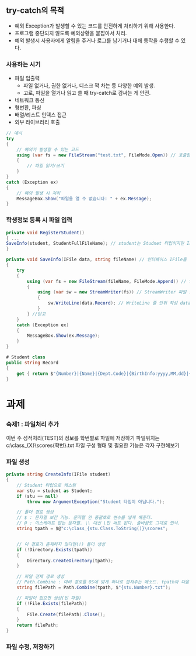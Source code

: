 ## try-catch의 목적
- 예외 Exception가 발생할 수 있는 코드를 안전하게 처리하기 위해 사용한다.
- 프로그램 중단되지 않도록 예외상황을 붙잡아서 처리.
- 예외 발생시 사용자에게 알림을 주거나 로그를 남기거나 대체 동작을 수행할 수 있다.
### 사용하는 시기
- 파일 입출력
  - 파일 없거나, 권한 없거나, 디스크 꽉 차는 등 다양한 예외 발생.
  - 고로, 파일을 열거나 읽고 쓸 때 try-catch로 감싸는 게 안전.
- 네트워크 통신
- 형변환, 파싱
- 배열/리스트 인덱스 접근
- 외부 라이브러리 호출
```c#
// 예시
try
{
    // 예외가 발생할 수 있는 코드
    using (var fs = new FileStream("test.txt", FileMode.Open)) // 호출한 객체 실행후 자동 cloase() 호출 
    {
        // 파일 읽기/쓰기
    }
}
catch (Exception ex)
{
    // 예외 발생 시 처리
    MessageBox.Show("파일을 열 수 없습니다: " + ex.Message);
}
```

### 학생정보 등록 시 파일 입력

```c#
private void RegisterStudent()
{ ...
SaveInfo(student, StudentFullFileName); // student는 Studnet 타입이지만 IFile을 구현하므로 매개변수로 전달 가능
}

private void SaveInfo(IFile data, string fileName) // 인터페이스 IFile을 구현한 객체 매개변수로 받음. fileName은 저장할 파일명  
{
    try
    {
        using (var fs = new FileStream(fileName, FileMode.Append)) // fs에 FileStream 타입 finleName 이름의 파일 FileMode.Append 지정한 파일의 끝 부분에 추가한다. 
        {
            using (var sw = new StreamWriter(fs)) // StreamWriter 파일 쓰기 
            {
                sw.WriteLine(data.Record); // WriteLine 줄 단위 작성 data는 IFile을 구현한 Student. Student 클래스의 Record 내용 작성
            }
        } //닫고
    }
    catch (Exception ex)
    {
        MessageBox.Show(ex.Message);
    }
}

# Student class 
public string Record
{
    get { return $"{Number}|{Name}|{Dept.Code}|{BirthInfo:yyyy,MM,dd}|{AdvisorNumber}|{Year}|{(int)Class}|{(int)RegStatus}|{Address}|{Contact}"; }
}
```

# 과제
### 숙제1 : 파일처리 추가
이번 주 성적처리(TEST)의 정보를 학번별로 파일에 저장하기
파일위치는 c:\class_{X}\scores\{학번}.txt
파일 구성 형태 및 필요한 기능은 각자 구현해보기

### 파일 생성
```c#
private string CreateInfo(IFile student)
{
    // Student 타입으로 캐스팅
    var stu = student as Student;
    if (stu == null)
        throw new ArgumentException("Student 타입이 아닙니다.");

    // 폴더 경로 생성
    // $ : 문자열 보간 기능. 문자열 안 중괄호로 변수를 넣게 해준다. 
    // @ : 이스케이프 없는 문자열. \\ 대신 \만 써도 된다. 줄바꿈도 그대로 인식.
    string tpath = $@"c:\class_{stu.Class.ToString()}\scores";


    // 이 경로가 존재하지 않다면(!) 폴더 생성 
    if (!Directory.Exists(tpath))
    {
        Directory.CreateDirectory(tpath);
    }

    // 파일 전체 경로 생성
    // Path.Combine : 여러 경로를 OS에 맞게 하나로 합쳐주는 메소드. tpath와 다음 경로를 자동으로 합쳐준다.
    string filePath = Path.Combine(tpath, $"{stu.Number}.txt");

    // 파일이 없으면 생성(빈 파일)
    if (!File.Exists(filePath))
    {
        File.Create(filePath).Close();
    }
    return filePath;
}
```

### 파일 수정, 저장하기


